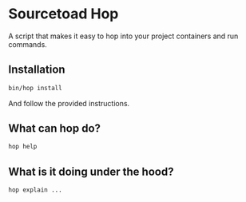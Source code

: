 # Sourcetoad Hop
A script that makes it easy to hop into your project containers and run commands.

## Installation

```sh
bin/hop install
```

And follow the provided instructions.

## What can hop do?

```sh
hop help
```

## What is it doing under the hood?

```sh
hop explain ...
```
